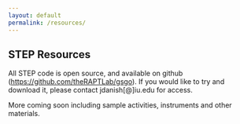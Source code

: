```yaml
---
layout: default
permalink: /resources/
---
```


## STEP Resources

All STEP code is open source, and available on github (<a href="https://github.com/theRAPTLab/gsgo" target="_blank">https://github.com/theRAPTLab/gsgo</a>). If you would like to try and download it, please contact jdanish[@]iu.edu for access.

More coming soon including sample activities, instruments and other materials.